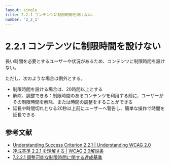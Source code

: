 ```yaml
---
layout: single
title: 2.2.1 コンテンツに制限時間を設けない。
number: '2_2_1'
---
```


# 2.2.1 コンテンツに制限時間を設けない

長い時間を必要とするユーザーや状況があるため、コンテンツに制限時間を設けない。

ただし、次のような場合は例外とする。

- 制限時間を設ける場合は、20時間以上とする
- 解除、調整できる：制限時間のあるコンテンツを利用する前に、ユーザーがその制限時間を解除、または時間の調整をすることができる
- 延長や時間切れとなる20秒以上前にユーザーへ警告し、簡単な操作で時間を延長できる

## 参考文献

- [Understanding Success Criterion 2.2.1 | Understanding WCAG 2.0](https://www.w3.org/TR/UNDERSTANDING-WCAG20/time-limits-required-behaviors.html)
- [達成基準 2.2.1 を理解する | WCAG 2.0解説書](https://waic.jp/docs/UNDERSTANDING-WCAG20/time-limits-required-behaviors.html)
- [7.2.2.1 調整可能な制限時間に関する達成基準](http://waic.jp/docs/jis2010/test-guidelines/201211/icl-7.2.2.1.html)
